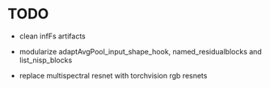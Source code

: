 # TODO

- clean infFs artifacts

- modularize adaptAvgPool_input_shape_hook, named_residualblocks and list_nisp_blocks

- replace multispectral resnet with torchvision rgb resnets